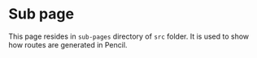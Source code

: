 # Sub page

This page resides in `sub-pages` directory of `src` folder. It is used to show how routes are generated in Pencil.